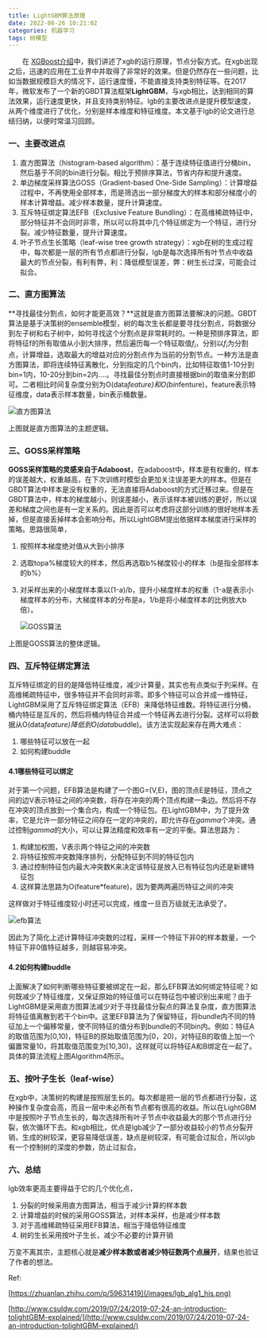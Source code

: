 ```yaml
---
title: LightGBM算法原理
date: 2022-06-26 10:21:02
categories: 机器学习
tags: 树模型
---
```


&emsp;&emsp;在 [XGBoost介绍](https://silencemao.github.io/2022/04/05/XGBoost%E4%BB%8B%E7%BB%8D/)中，我们讲述了xgb的运行原理，节点分裂方式。在xgb出现之后，迅速的应用在工业界中并取得了非常好的效果。但是仍然存在一些问题，比如当数据规模巨大的情况下，运行速度慢，不能直接支持类别特征等。在2017年，微软发布了一个新的GBDT算法框架**LightGBM**，与xgb相比，达到相同的算法效果，运行速度更快，并且支持类别特征。lgb的主要改进点是提升模型速度，从两个维度进行了优化，分别是样本维度和特征维度。本文基于lgb的论文进行总结归纳，以便时常温习回顾。

### 一、主要改进点

1. 直方图算法（histogram-based algorithm）：基于连续特征值进行分桶bin，然后基于不同的bin进行分裂。相比于预排序算法，节省内存和提升速度。
2. 单边梯度采样算法GOSS（Gradient-based One-Side Sampling）：计算增益过程中，不再使用全部样本，而是筛选出一部分梯度大的样本和部分梯度小的样本计算增益。减少样本数量，提升计算速度。
3. 互斥特征绑定算法EFB（Exclusive Feature Bundling）：在高维稀疏特征中，部分特征并不会同时非零，所以可以将其中几个特征绑定为一个特征，进行分裂。减少特征数量，提升计算速度。
4. 叶子节点生长策略（leaf-wise tree growth strategy）：xgb在树的生成过程中，每次都是一层的所有节点都进行分裂，lgb是每次选择所有叶节点中收益最大的节点分裂，有利有弊，利：降低模型误差，弊：树生长过深，可能会过拟合。

<!--more-->

### 二、直方图算法

**寻找最佳分割点，如何才能更高效？**这就是直方图算法要解决的问题。GBDT算法是基于决策树的ensemble模型，树的每次生长都是要寻找分割点，将数据分到左子树和右子树中，如何寻找这个分割点是非常耗时的。一种是预排序算法，即将特征f的所有取值从小到大排序，然后遍历每一个特征取值$f_{i}$，分别以$f_{i}$为分割点，计算增益，选取最大的增益对应的分割点作为当前的分割节点。一种方法是直方图算法，即将连续特征离散化，分到指定的几个bin内，比如特征取值1-10分到bin=1内，10-20分到bin=2内....。寻找最佳分割点时直接根据bin的取值来分割即可。二者相比时间复杂度分别为O(data*feature)和O(bin*fenture)，feature表示特征维度，data表示样本数量，bin表示桶数量。

![直方图算法](/images/lgb_alg1_his.png)

上图就是直方图算法的主题逻辑。

### 三、GOSS采样策略

**GOSS采样策略的灵感来自于Adaboost**，在adaboost中，样本是有权重的，样本的误差越大，权重越高，在下次训练时模型会更加关注误差更大的样本。但是在GBDT算法中样本是没有权重的，无法直接将Adaboost的方式迁移过来。但是在GBDT算法中，样本的梯度越小，则误差越小，表示该样本被训练的更好，所以误差和梯度之间也是有一定关系的。因此是否可以考虑将这部分训练的很好地样本丢掉，但是直接丢掉样本会影响分布。所以LightGBM提出依据样本梯度进行采样的策略。思路很简单，

1. 按照样本梯度绝对值从大到小排序

2. 选取topa%梯度较大的样本，然后再选取b%梯度较小的样本（b是指全部样本的b%）

3. 对采样出来的小梯度样本乘以(1-a)/b，提升小梯度样本的权重（1-a是表示小梯度样本的分布，大梯度样本的分布是a，1/b是将小梯度样本的比例放大b倍）。

   

   ![GOSS算法](/images/lgb_alg2_goss.png)

   

上图是GOSS算法的整体逻辑。

### 四、互斥特征绑定算法

互斥特征绑定的目的是降低特征维度，减少计算量，其实也有点类似于列采样。在高维稀疏特征中，很多特征并不会同时非零。即多个特征可以合并成一维特征，LightGBM采用了互斥特征绑定算法（EFB）来降低特征维数。将特征进行分桶，桶内特征是互斥的，然后将桶内特征合并成一个特征再去进行分裂。这样可以将数据从O(data*feature)降低到O(data*buddle)。该方法实现起来存在两大难点：

1. 哪些特征可以放在一起
2. 如何构建buddle

#### 4.1哪些特征可以绑定

对于第一个问题，EFB算法是构建了一个图G=(V,E)，图的顶点E是特征，顶点之间的边V表示特征之间的冲突数，将存在冲突的两个顶点构建一条边。然后将不存在冲突的顶点放到一个集合内，构成一个特征包。在LightGBM中，为了提升效率，它是允许一部分特征之间存在一定的冲突的，即允许存在$gamma$个冲突。通过控制$gamma$的大小，可以让算法精度和效率有一定的平衡。算法思路为：

1. 构建加权图，V表示两个特征之间的冲突数
2. 将特征按照冲突数降序排列，分配特征到不同的特征包内
3. 通过控制特征包内最大冲突数K来决定该特征是放入已有特征包内还是新建特征包
4. 这样算法思路为O(feature*feature)，因为要两两遍历特征之间的冲突

这样做对于特征维度较小时还可以完成，维度一旦百万级就无法承受了。

![efb算法](/images/lgb_alg3_efb.png)

因此为了简化上述计算特征冲突数的过程，采样一个特征下非0的样本数量，一个特征下非0值特征越多，则越容易冲突。

#### 4.2如何构建buddle

上面解决了如何判断哪些特征要被绑定在一起，那么EFB算法如何绑定特征呢？如何既减少了特征维度，又保证原始的特征值可以在特征包中被识别出来呢？由于LightGBM是采用直方图算法减少对于寻找最佳分裂点的算法复杂度，直方图算法将特征值离散到若干个bin中。这里EFB算法为了保留特征，将bundle内不同的特征加上一个偏移常量，使不同特征的值分布到bundle的不同bin内。例如：特征A的取值范围为[0,10)，特征B的原始取值范围为[0，20)，对特征B的取值上加一个偏置常量10，将其取值范围变为[10,30)，这样就可以将特征A和B绑定在一起了。具体的算法流程上图Algorithm4所示。

### 五、按叶子生长（leaf-wise）

在xgb中，决策树的构建是按照层生长的。每次都是把一层的节点都进行分裂，这种操作复杂度会高，而且一层中未必所有节点都有很高的收益。所以在LightGBM中是按照叶子节点生长的，每次选择所有叶子节点中收益最大的那个节点进行分裂，依次循环下去。和xgb相比，优点是lgb减少了一部分收益较小的节点分裂开销，生成的树较深，更容易降低误差，缺点是树较深，有可能会过拟合，所以lgb有一个控制树的深度的参数，防止过拟合。

### 六、总结

lgb效率更高主要得益于它的几个优化点，

1. 分裂的时候采用直方图算法，相当于减少计算的样本数
2. 计算增益的时候的采用GOSS算法，对样本采样，也是减少样本数
3. 对于高维稀疏特征采用EFB算法，相当于降低特征维度
4. 树的生长采用按叶子生长，减少不必要的计算开销

万变不离其宗，主题核心就是**减少样本数或者减少特征数两个点展开**，结果也验证了作者的想法。



Ref:

[https://zhuanlan.zhihu.com/p/59631419](/images/lgb_alg1_his.png)

[http://www.csuldw.com/2019/07/24/2019-07-24-an-introduction-tolightGBM-explained/](http://www.csuldw.com/2019/07/24/2019-07-24-an-introduction-tolightGBM-explained/)



